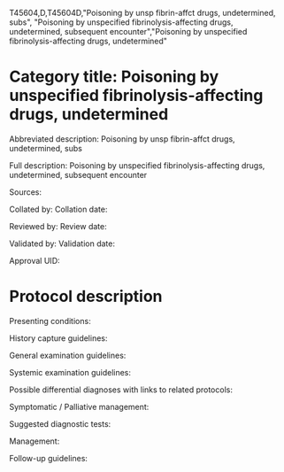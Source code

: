 T45604,D,T45604D,"Poisoning by unsp fibrin-affct drugs, undetermined, subs", "Poisoning by unspecified fibrinolysis-affecting drugs, undetermined, subsequent encounter","Poisoning by unspecified fibrinolysis-affecting drugs, undetermined"
# Category title: Poisoning by unspecified fibrinolysis-affecting drugs, undetermined

Abbreviated description: Poisoning by unsp fibrin-affct drugs, undetermined, subs

Full description: Poisoning by unspecified fibrinolysis-affecting drugs, undetermined, subsequent encounter

Sources:

Collated by:
Collation date:

Reviewed by:
Review date:

Validated by:
Validation date:

Approval UID:

# Protocol description

Presenting conditions:

History capture guidelines:

General examination guidelines:

Systemic examination guidelines:

Possible differential diagnoses with links to related protocols:

Symptomatic / Palliative management:

Suggested diagnostic tests:

Management:

Follow-up guidelines:
